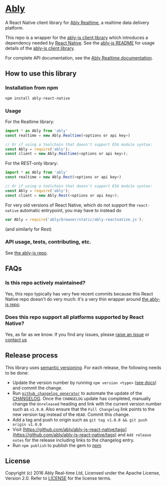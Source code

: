 # [Ably](https://www.ably.io)

A React Native client library for [Ably Realtime](https://www.ably.io), a realtime data delivery platform.

This repo is a wrapper for the [ably-js client library](https://github.com/ably/ably-js) which introduces a dependency needed by [React Native](https://facebook.github.io/react-native/). See the [ably-js README](https://github.com/ably/ably-js) for usage details of the [ably-js client library](https://github.com/ably/ably-js).

For complete API documentation, see the [Ably Realtime documentation](https://www.ably.io/documentation).

## How to use this library

### Installation from npm

    npm install ably-react-native

### Usage

For the Realtime library:
```javascript
import * as Ably from 'ably'
const realtime = new Ably.Realtime(<options or api key>)

// Or if using a toolchain that doesn't support ES6 module syntax:
const Ably = require('ably');
const client = new Ably.Realtime(<options or api key>);
```

For the REST-only library:
```javascript
import * as Ably from 'ably'
const realtime = new Ably.Rest(<options or api key>)

// Or if using a toolchain that doesn't support ES6 module syntax:
const Ably = require('ably');
const client = new Ably.Rest(<options or api key>);
```

For very old versions of React Native, which do not support the `react-native` automatic entrypoint, you may have to instead do
```javascript
var Ably = require('ably/browser/static/ably-reactnative.js');
```
(and similarly for Rest)

### API usage, tests, contributing, etc.

See [the ably-js repo](https://github.com/ably/ably-js).

## FAQs

### Is this repo actively maintained?

Yes, this repo typically has very fwe recent commits because this React Native repo doesn't do very much: it's a very thin wrapper around [the ably-js repo](https://github.com/ably/ably-js).

### Does this repo support all platforms supported by React Native?

Yes, as far as we know. If you find any issues, please [raise an issue](https://github.com/ably/ably-js-react-native/issues) or [contact us](https://www.ably.io/contact)

## Release process

This library uses [semantic versioning](http://semver.org/). For each release, the following needs to be done:

* Update the version number by running `npm version <type>` ([see docs](https://docs.npmjs.com/cli/version)) and commit the change.
* Run [`github_changelog_generator`](https://github.com/skywinder/Github-Changelog-Generator) to automate the update of the [CHANGELOG](./CHANGELOG.md). Once the `CHANGELOG` update has completed, manually change the `Unreleased` heading and link with the current version number such as `v1.0.0`. Also ensure that the `Full Changelog` link points to the new version tag instead of the `HEAD`. Commit this change.
* Add a tag and push to origin such as `git tag v1.0.0 && git push origin v1.0.0`
* Visit [https://github.com/ably/ably-js-react-native/tags](https://github.com/ably/ably-js-react-native/tags) and `Add release notes` for the release including links to the changelog entry.
* Run `npm publish` to publish the gem to [npm](https://www.npmjs.com/package/ably-react-native)

## License

Copyright (c) 2016 Ably Real-time Ltd, Licensed under the Apache License, Version 2.0.  Refer to [LICENSE](LICENSE) for the license terms.
